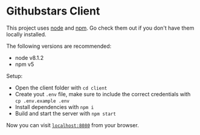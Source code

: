 # Githubstars Client

This project uses [node](http://nodejs.org) and [npm](https://npmjs.com).
Go check them out if you don't have them locally installed.

The following versions are recommended:

  * node v8.1.2
  * npm v5

Setup:

  * Open the client folder with `cd client`
  * Create yout `.env` file, make sure to include the correct credentials with `cp .env.example .env`
  * Install dependencies with `npm i`
  * Build and start the server with `npm start`

Now you can visit [`localhost:8080`](http://localhost:8080) from your browser.
